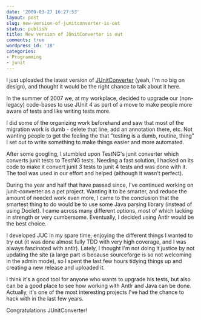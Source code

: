 ```yaml
---
date: '2009-03-27 16:27:53'
layout: post
slug: new-version-of-junitconverter-is-out
status: publish
title: New version of JUnitConverter is out
comments: true
wordpress_id: '18'
categories:
- Programming
- junit
---
```


I just uploaded the latest version of [JUnitConverter](http://junit-converter.sourceforge.net/) (yeah, I'm no big on design), and thought it would be the right chance to talk about it here.

In the summer of 2007 we, at my workplace, decided to upgrade our (non-legacy) code-bases to use JUnit 4 as part of a move to make people more aware of tests and like writing tests more.

I did some of the organizing work beforehand and saw that most of the migration work is dumb - delete that line, add an annotation there, etc. Not wanting people to get the feeling the that "testing is a dumb, routine, thing" I set out to write something to make things easier and more automated.

After some googling, I stumbled upon TestNG's junit converter which converts junit tests to TestNG tests. Needing a fast solution, I hacked on its code to make it convert junit 3 tests to junit 4 tests and was done with it. The tool was used in our effort and helped (although it wasn't perfect).

During the year and half that have passed since, I've continued working on junit-converter as a pet project. Wanting it to be smarter, and reduce the amount of needed work even more, I came to the conclusion that the smartest thing to do would be to use some Java parsing library (instead of using Doclet). I came across many different options, most of which lacking in strength or very cumbersome. Eventually, I decided using Antlr would be the best choice.

I developed JUC in my spare time, enjoying the different things I wanted to try out (it was done almost fully TDD with very high coverage, and I was always fascinated with antlr). Lately, I thought I'm not doing it justice by not updating the site (a large part is because sourceforge is so not welcoming in the admin mode), so I spent the last few hours tidying things up and creating a new release and uploaded it.

I think it's a good tool for anyone who wants to upgrade his tests, but also can be a good place to see how working with Antlr and Java can be done. Actually, it's one of the most interesting projects I've had the chance to hack with in the last few years.

Congratulations JUnitConverter!
